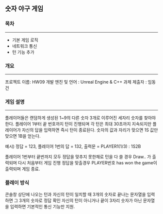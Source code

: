 ## 숫자 야구 게임

### 목차
---
- 기본 게임 로직
- 네트워크 통신
- 턴 기능 추가

### 개요 
---
프로젝트 이름: HW09
개발 엔진 및 언어 : Unreal Engine & C++
과제 제출자 : 임동건
<!-- Uploading "hw09readmeimage.png"... -->
### 게임 설명 
---
플레이어들은 랜덤하게 생성된 1~9의 다른 숫자 3개로 이루어진 세자리 숫자를 찾아야 한다.
플레이어 1부터 끝 번호까지 턴이 진행되며 각 턴은 최대 30초까지 지속되지만 플레이어가 자신의 답을 입력하면 즉시 턴이 종료된다.
숫자의 값과 자리가 맞으면 1S 값만 맞으면 1B을 얻는다.

예시) 정답 = 123, 플레이어 1번의 답 = 132,  출력문 = PLAYER1(1/3) : 1S2B

플레이어 1번부터 끝번까지 모두 정답을 맞추지 못한채로 턴을 다 쓸 경우 Draw.. 가 출력되며 다시 처음부터 게임 진행
정답을 맞출경우 PLAYER번호 has won the game이 출력되며 게임 종료.

### 플레이 방식
콘솔창 상단에 나오는 턴과 자신의 턴이 일치할 때 3개의 숫자로 끝나는 문자열을 입력하면 그 3개의 숫자로 정답 확인
자신의 턴이 아니거나 끝이 3자리 숫자가 아닌 문자열을 입력하면 기본적인 통신 기능만 지원.

